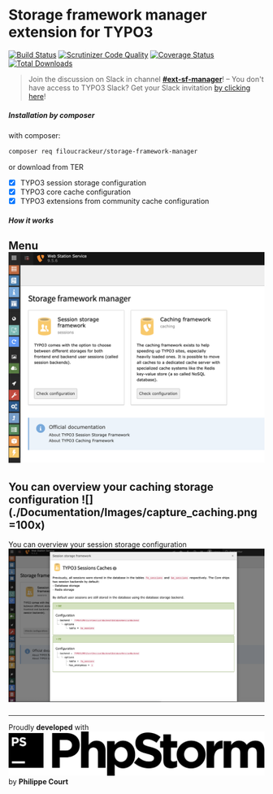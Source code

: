 # Storage framework manager extension for TYPO3
[![Build Status](https://travis-ci.org/filoucrackeur/storage-framework-manager.svg?branch=master)](https://travis-ci.org/filoucrackeur/storage-framework-manager)
[![Scrutinizer Code Quality](https://scrutinizer-ci.com/g/filoucrackeur/hubic/badges/quality-score.png?b=master)](https://scrutinizer-ci.com/g/filoucrackeur/storage-framework-manager/?branch=master) 
[![Coverage Status](https://coveralls.io/repos/github/filoucrackeur/storage-framework-manager/badge.svg?branch=master)](https://coveralls.io/github/filoucrackeur/storage-framework-manager?branch=master)
[![Total Downloads](https://poser.pugx.org/filoucrackeur/storage-framework-manager/downloads)](https://packagist.org/packages/filoucrackeur/storage-framework-manager) 

> Join the discussion on Slack in channel [**#ext-sf-manager**](https://typo3.slack.com/messages/ext-sf-manager)! – You don't have access to TYPO3 Slack? Get your Slack invitation [by clicking here](https://forger.typo3.org/slack)!

##### Installation by composer

with composer:
```bash
composer req filoucrackeur/storage-framework-manager
```

or download from TER

- [x] TYPO3 session storage configuration
- [x] TYPO3 core cache configuration 
- [x] TYPO3 extensions from community cache configuration

##### How it works
Menu 
![](./Documentation/Images/capture_module.png)
-----

You can overview your caching storage configuration
![](./Documentation/Images/capture_caching.png =100x)
-----
You can overview your session storage configuration 
![](./Documentation/Images/capture_session.png)


##### 

------------------
 Proudly **developed** with 
![Logo PhpStorm](./Resources/Public/Images/Documentation/phpstorm.svg)
by **Philippe Court**

